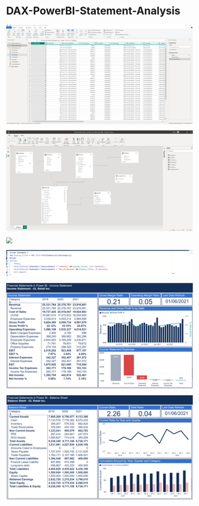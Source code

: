 # DAX-PowerBI-Statement-Analysis


![](/Images/Data_cleaning.png)

![](/Images/Data_model.png)

![](/Images/Explicit_model.png)

![](/Images/DAX.png)

![](/Images/Income_statement.png)

![](/Images/Balance_sheet.png)
